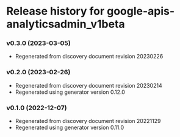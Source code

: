 # Release history for google-apis-analyticsadmin_v1beta

### v0.3.0 (2023-03-05)

* Regenerated from discovery document revision 20230226

### v0.2.0 (2023-02-26)

* Regenerated from discovery document revision 20230214
* Regenerated using generator version 0.12.0

### v0.1.0 (2022-12-07)

* Regenerated from discovery document revision 20221129
* Regenerated using generator version 0.11.0

